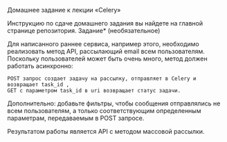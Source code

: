 Домашнее задание к лекции «Celery»

Инструкцию по сдаче домашнего задания вы найдете на главной странице репозитория.
Задание* (необязательное)

Для написанного раннее сервиса, например этого, необходимо реализовать метод API, рассылающий email всем пользователям. Поскольку пользователей может быть очень много, метод должен работать асинхронно:

    POST запрос создает задачу на рассылку, отправляет в Celery и возвращает task_id ,
    GET с параметром task_id в uri возвращает статус задачи.

Дополнительно: добавьте фильтры, чтобы сообщения отправлялись не всем пользователям, а только соответствующим определенным параметрам, передаваемым в POST запросе.

Результатом работы является API с методом массовой рассылки.

